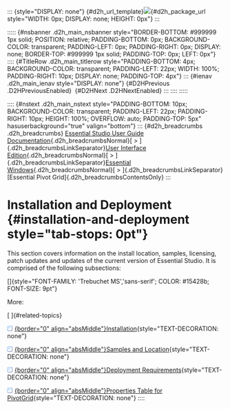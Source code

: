 ::: {style="DISPLAY: none"}
[](ms-xhelp:///?Id=d2h_url_template){#d2h_url_template}![](!package_url!){#d2h_package_url style="WIDTH: 0px; DISPLAY: none; HEIGHT: 0px"}
:::

::::: {#nsbanner .d2h_main_nsbanner style="BORDER-BOTTOM: #999999 1px solid; POSITION: relative; PADDING-BOTTOM: 0px; BACKGROUND-COLOR: transparent; PADDING-LEFT: 0px; PADDING-RIGHT: 0px; DISPLAY: none; BORDER-TOP: #999999 1px solid; PADDING-TOP: 0px; LEFT: 0px"}
:::: {#TitleRow .d2h_main_titlerow style="PADDING-BOTTOM: 4px; BACKGROUND-COLOR: transparent; PADDING-LEFT: 22px; WIDTH: 100%; PADDING-RIGHT: 10px; DISPLAY: none; PADDING-TOP: 4px"}
::: {#ienav .d2h_main_ienav style="DISPLAY: none"}
[](ms-xhelp:///?Id=615ee410-b726-4492-a018-ea5758711da3){#D2HPrevious .D2HPreviousEnabled}  [](ms-xhelp:///?Id=87b1623b-eb64-41a9-baf6-afaa4178866b){#D2HNext .D2HNextEnabled}
:::
::::
:::::

:::: {#nstext .d2h_main_nstext style="PADDING-BOTTOM: 10px; BACKGROUND-COLOR: transparent; PADDING-LEFT: 22px; PADDING-RIGHT: 10px; HEIGHT: 100%; OVERFLOW: auto; PADDING-TOP: 5px" hasuserbackground="true" valign="bottom"}
::: {#d2h_breadcrumbs .d2h_breadcrumbs}
[Essential Studio User Guide Documentation](ms-xhelp:///?Id=12457748-09e3-4d74-a240-8e049cedf030){.d2h_breadcrumbsNormal}[ \> ]{.d2h_breadcrumbsLinkSeparator}[User Interface Edition](ms-xhelp:///?Id=c29296b7-531c-413b-a0ec-488ca1f7f669){.d2h_breadcrumbsNormal}[ \> ]{.d2h_breadcrumbsLinkSeparator}[Essential Windows](ms-xhelp:///?Id=e60759d8-47a4-4570-9d7a-16a68d63f2ea){.d2h_breadcrumbsNormal}[ \> ]{.d2h_breadcrumbsLinkSeparator}[Essential Pivot Grid]{.d2h_breadcrumbsContentsOnly}
:::

# Installation and Deployment {#installation-and-deployment style="tab-stops: 0pt"}

This section covers information on the install location, samples, licensing, patch updates and updates of the current version of Essential Studio. It is comprised of the following subsections:

[]{style="FONT-FAMILY: 'Trebuchet MS','sans-serif'; COLOR: #15428b; FONT-SIZE: 9pt"} 

More:

[ ]{#related-topics}

[![](button.gif){border="0" align="absMiddle"}Installation](ms-xhelp:///?Id=87b1623b-eb64-41a9-baf6-afaa4178866b){style="TEXT-DECORATION: none"}

[![](button.gif){border="0" align="absMiddle"}Samples and Location](ms-xhelp:///?Id=61f24b4c-d354-490b-bba6-7c5b1b525dfd){style="TEXT-DECORATION: none"}

[![](button.gif){border="0" align="absMiddle"}Deployment Requirements](ms-xhelp:///?Id=335eda42-8815-4ede-b550-e0e02c37693f){style="TEXT-DECORATION: none"}

[![](button.gif){border="0" align="absMiddle"}Properties Table for PivotGrid](ms-xhelp:///?Id=bf2d8145-f30a-4349-bcee-f87db41e9068){style="TEXT-DECORATION: none"}
::::
